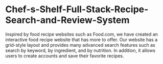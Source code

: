 # Chef-s-Shelf-Full-Stack-Recipe-Search-and-Review-System
Inspired by food recipe websites such as Food.com, we have created an interactive food recipe website that has more to offer. Our website has a grid-style layout and provides many advanced search features such as search by keyword, by ingredient, and by nutrition. In addition, it allows users to create accounts and save their favorite recipes.
